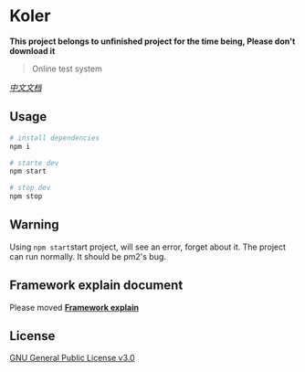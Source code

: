 # Koler

**This project belongs to unfinished project for the time being, Please don't download it**

> Online test system

[*中文文档*](https://github.com/BlackHole1/Koler/blob/master/README-CN.md)

## Usage

``` bash
# install dependencies
npm i

# starte dev
npm start

# stop dev
npm stop
```

## Warning

Using `npm start`start project, will see an error, forget about it. The project can run normally. It should be pm2's bug.

## Framework explain document

Please moved [**Framework explain**](https://github.com/BlackHole1/Koler/blob/master/FrameworkDoc.md)

## License

[GNU General Public License v3.0](https://github.com/BlackHole1/Koler/blob/master/LICENSE)